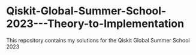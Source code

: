 # Qiskit-Global-Summer-School-2023---Theory-to-Implementation
This repository contains my solutions for the Qiskit Global Summer School 2023
